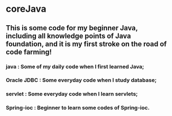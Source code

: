 # coreJava
## This is some code for my beginner Java, including all knowledge points of Java foundation, and it is my first stroke on the road of code farming!
### java : Some of my daily code when I first learned Java;
### Oracle JDBC : Some everyday code when I study database;
### servlet : Some everyday code when I learn servlets;
### Spring-ioc : Beginner to learn some codes of Spring-ioc.

